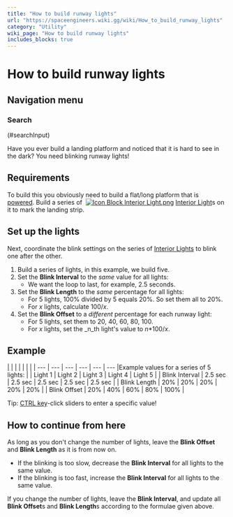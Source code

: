 ```yaml
---
title: "How to build runway lights"
url: "https://spaceengineers.wiki.gg/wiki/How_to_build_runway_lights"
category: "Utility"
wiki_page: "How to build runway lights"
includes_blocks: true
---
```


# How to build runway lights

## Navigation menu

### Search

(#searchInput)

Have you ever build a landing platform and noticed that it is hard to see in the dark? You need blinking runway lights!

## Requirements

To build this you obviously need to build a flat/long platform that is [powered](https://spaceengineers.wiki.gg/wiki/Power "Power"). Build a series of  [![Icon Block Interior Light.png](https://spaceengineers.wiki.gg/images/thumb/Icon_Block_Interior_Light.png/21px-Icon_Block_Interior_Light.png?1abc4b)](https://spaceengineers.wiki.gg/wiki/Interior_Light "Interior Light") [Interior Light](https://spaceengineers.wiki.gg/wiki/Interior_Light "Interior Light")s on it to mark the landing strip.

## Set up the lights

Next, coordinate the blink settings on the series of [Interior Lights](https://spaceengineers.wiki.gg/wiki/Interior_Light "Interior Light") to blink one after the other.

1.  Build a series of lights, in this example, we build five.
2.  Set the **Blink Interval** to the _same_ value for all lights:
    *   We want the loop to last, for example, 2.5 seconds.
3.  Set the **Blink Length** to the _same_ percentage for all lights:
    *   For 5 lights, 100% divided by 5 equals 20%. So set them all to 20%.
    *   For _x_ lights, calculate 100/_x_.
4.  Set the **Blink Offset** to a _different_ percentage for each runway light:
    *   For 5 lights, set them to 20, 40, 60, 80, 100.
    *   For _x_ lights, set the _n_th light's value to _n_\*100/_x_.

## Example

|     |     |     |     |     |     |
| --- | --- | --- | --- | --- | --- |Example values for a series of 5 lights:
|     | Light 1 | Light 2 | Light 3 | Light 4 | Light 5 |
| Blink Interval | 2.5 sec | 2.5 sec | 2.5 sec | 2.5 sec | 2.5 sec |
| Blink Length | 20% | 20% | 20% | 20% | 20% |
| Blink Offset | 20% | 40% | 60% | 80% | 100% |

Tip: [CTRL key](https://spaceengineers.wiki.gg/wiki/Key_Bindings "Key Bindings")\-click sliders to enter a specific value!

## How to continue from here

As long as you don't change the number of lights, leave the **Blink Offset** and **Blink Length** as it is from now on.

*   If the blinking is too slow, decrease the **Blink Interval** for all lights to the same value.
*   If the blinking is too fast, increase the **Blink Interval** for all lights to the same value.

If you change the number of lights, leave the **Blink Interval**, and update all **Blink Offset**s and **Blink Length**s according to the formulae given above.